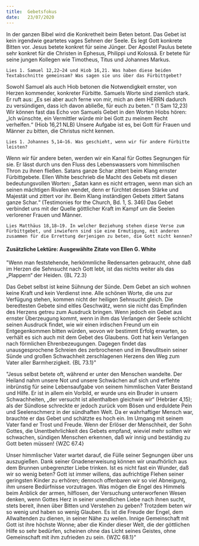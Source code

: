 ```yaml
---
title:  Gebetsfokus
date:   23/07/2020
---
```


In der ganzen Bibel wird die Konkretheit beim Beten betont. Das Gebet ist kein irgendwie geartetes vages Sehnen der Seele. Es legt Gott konkrete Bitten vor. Jesus betete konkret für seine Jünger. Der Apostel Paulus betete sehr konkret für die Christen in Ephesus, Philippi und Kolossä. Er betete für seine jungen Kollegen wie Timotheus, Titus und Johannes Markus.

`Lies 1. Samuel 12,22–24 und Hiob 16,21. Was haben diese beiden Textabschnitte gemeinsam? Was sagen sie uns über das Fürbittgebet?`

Sowohl Samuel als auch Hiob betonen die Notwendigkeit ernster, von Herzen kommender, konkreter Fürbitte. Samuels Worte sind ziemlich stark. Er ruft aus: „Es sei aber auch ferne von mir, mich an dem HERRN dadurch zu versündigen, dass ich davon abließe, für euch zu beten.“ (1 Sam 12,23) Wir können fast das Echo von Samuels Gebet in den Worten Hiobs hören: „Ich wünschte, ein Vermittler würde mir bei Gott zu meinem Recht verhelfen.“ (Hiob 16,21 NLB) Unsere Aufgabe ist es, bei Gott für Frauen und Männer zu bitten, die Christus nicht kennen.

`Lies 1. Johannes 5,14–16. Was geschieht, wenn wir für andere Fürbitte leisten?`

Wenn wir für andere beten, werden wir ein Kanal für Gottes Segnungen für sie. Er lässt durch uns den Fluss des Lebenswassers vom himmlischen Thron zu ihnen fließen. Satans ganze Schar zittert beim Klang ernster Fürbittgebete. Ellen White beschrieb die Macht des Gebets mit diesen bedeutungsvollen Worten: „Satan kann es nicht ertragen, wenn man sich an seinen mächtigen Rivalen wendet, denn er fürchtet dessen Stärke und Majestät und zittert vor ihr. Beim Klang inständigen Gebets zittert Satans ganze Schar.“ (Testimonies for the Church, Bd. 1, S. 346) Das Gebet verbindet uns mit der Quelle göttlicher Kraft im Kampf um die Seelen verlorener Frauen und Männer.

`Lies Matthäus 18,18–19. In welcher Beziehung stehen diese Verse zum Fürbittgebet, und inwiefern sind sie eine Ermutigung, mit anderen zusammen für die Errettung derjenigen zu beten, die Gott nicht kennen?`

#### Zusätzliche Lektüre: Ausgewählte Zitate von Ellen G. White

"Wenn man feststehende, herkömmliche Redensarten gebraucht, ohne daß im Herzen die Sehnsucht nach Gott lebt, ist das nichts weiter als das „Plappern“ der Heiden. {BL 72.3}

Das Gebet selbst ist keine Sühnung der Sünde. Dem Gebet an sich wohnen keine Kraft und kein Verdienst inne. Alle schönen Worte, die uns zur Verfügung stehen, kommen nicht der heiligen Sehnsucht gleich. Die beredtesten Gebete sind eitles Geschwätz, wenn sie nicht das Empfinden des Herzens getreu zum Ausdruck bringen. Wenn jedoch ein Gebet aus ernster Überzeugung kommt, wenn in ihm das Verlangen der Seele schlicht seinen Ausdruck findet, wie wir einen irdischen Freund um ein Entgegenkommen bitten würden, wovon wir bestimmt Erfolg erwarten, so verhält es sich auch mit dem Gebet des Glaubens. Gott hat kein Verlangen nach förmlichen Ehrenbezeugungen. Dagegen findet das unausgesprochene Schreien des zerbrochenen und im Bewußtsein seiner Sünde und großen Schwachheit zerschlagenen Herzens den Weg zum Vater aller Barmherzigkeit. {BL 73.1}"

"Jesus selbst betete oft, während er unter den Menschen wandelte. Der Heiland nahm unsere Not und unsere Schwächen auf sich und erflehte inbrünstig für seine Lebensaufgabe von seinem himmlischen Vater Beistand und Hilfe. Er ist in allem ein Vorbild, er wurde uns ein Bruder in unsern Schwachheiten, „der versucht ist allenthalben gleichwie wir“ (Hebräer 4,15); als der Sündlose schreckte er jedoch zurück vom Bösen und erduldete Pein und Seelenschmerz in der sündhaften Welt. Da er wahrhaftiger Mensch war, brauchte er das Gebet und schätzte es hoch ein. Im Umgang mit seinem Vater fand er Trost und Freude. Wenn der Erlöser der Menschheit, der Sohn Gottes, die Unentbehrlichkeit des Gebets empfand, wieviel mehr sollten wir schwachen, sündigen Menschen erkennen, daß wir innig und beständig zu Gott beten müssen! {WZC 67.4}

Unser himmlischer Vater wartet darauf, die Fülle seiner Segnungen über uns auszugießen. Dank seiner Gnadenerweisung können wir unaufhörlich aus dem Brunnen unbegrenzter Liebe trinken. Ist es nicht fast ein Wunder, daß wir so wenig beten? Gott ist immer willens, das aufrichtige Flehen seiner geringsten Kinder zu erhören; dennoch offenbaren wir so viel Abneigung, ihm unsere Bedürfnisse vorzutragen. Was mögen die Engel des Himmels beim Anblick der armen, hilflosen, der Versuchung unterworfenen Wesen denken, wenn Gottes Herz in seiner unendlichen Liebe nach ihnen sucht, stets bereit, ihnen über Bitten und Verstehen zu geben? Trotzdem beten wir so wenig und haben so wenig Glauben. Es ist die Freude der Engel, dem Allwaltenden zu dienen, in seiner Nähe zu weilen. Innige Gemeinschaft mit Gott ist ihre höchste Wonne; aber die Kinder dieser Welt, die der göttlichen Hilfe so sehr bedürfen, scheinen ohne das Licht seines Geistes, ohne Gemeinschaft mit ihm zufrieden zu sein. {WZC 68.1}"
